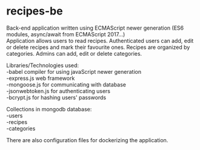 # recipes-be

Back-end application written using ECMAScript newer generation (ES6 modules, async/await from ECMAScript 2017...)  
Application allows users to read recipes. Authenticated users can add, edit or delete recipes and mark their favourite ones.
Recipes are organized by categories.  Admins can add, edit or delete categories.

Libraries/Technologies used:  
-babel compiler for using javaScript newer generation  
-express.js web framework  
-mongoose.js for communicating with database  
-jsonwebtoken.js for authenticating users  
-bcrypt.js for hashing users' passwords  

Collections in mongodb database:  
-users  
-recipes  
-categories  

There are also configuration files for dockerizing the application.

